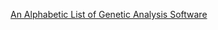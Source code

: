 [An Alphabetic List of Genetic Analysis Software](http://jurgott.github.io/genetic-analysis-software)
